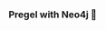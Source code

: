 ### Pregel with Neo4j 🚀



































































































































 













































































































































































































































































































































